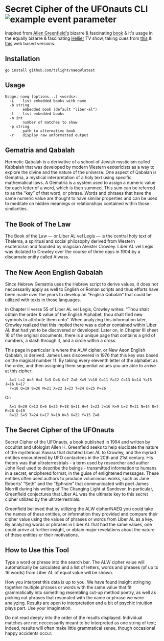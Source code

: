 # Secret Cipher of the UFOnauts CLI ![example event parameter](https://github.com/tslight/naeq/actions/workflows/go-build-and-test.yml/badge.svg?event=push)

Inspired from [Allen
Greenfield's](https://en.wikipedia.org/wiki/Allen_H._Greenfield) bizarre &
fascinating
[book](https://www.amazon.co.uk/Complete-SECRET-CIPHER-UfOnauts/dp/171864535X)
& it's usage in the equally bizarre & fascinating
[Hellier](https://www.hellier.tv/) TV show, taking cues from
[this](https://www.naeq.io/) & [this](http://www.naequery.com/) web based
versions.

## Installation

``` shell
go install github.com/tslight/naeq@latest
```

## Usage

``` text
Usage: naeq [options...] <words>:
  -L    list embedded books with name
  -b string
        embedded book (default "liber-al")
  -l    list embedded books
  -n int
        number of matches to show
  -p string
        path to alternative book
  -r    display raw unformatted output
```

## Gematria and Qabalah

Hermetic Qabalah is a derivative of a school of Jewish mysticism called
Kabbalah that was developed by modern Western esotericists as a way to explore
the divine and the nature of the universe. One aspect of Qabalah is Gematria, a
mystical interpretation of a holy text using specific mathematical laws. A
Gematria is a system used to assign a numeric value for each letter of a word,
which is then summed. This sum can be referred to as the “key” of that word, or
phrase. Words and phrases that have the same numeric value are thought to have
similar properties and can be used to meditate on hidden meanings or
relationships contained within those similarities.

## The Book of The Law

The Book of the Law — or Liber AL vel Legis — is the central holy text of
Thelema, a spiritual and social philosophy derived from Western esotericism and
founded by magician Aleister Crowley. Liber AL vel Legis was dictated to
Crowley over the course of three days in 1904 by a discarnate entity called
Aiwass.

## The New Aeon English Qabalah

Since Hebrew Gematria uses the Hebrew script to derive values, it does not
neccessarily apply as well to English or Roman scripts and thus efforts have
been made over the years to develop an “English Qabalah” that could be utilized
with texts in those languages.

In Chapter II verse 55 of Liber AL vel Legis, Crowley writes: “Thou shalt
obtain the order & value of the English Alphabet, thou shalt find new symbols
to attribute them unto”. When analyzing this information later, Crowley
realized that this implied there was a cipher contained within Liber AL that
had yet to be discovered or developed. Later on, in Chapter III sheet 16 of the
original documents, there is a unique page that contains a grid of numbers, a
slash through it, and a circle within a cross.

This page in particular is where the ALW cipher, or New Aeon English Qabalah,
is derived. James Lees discovered in 1976 that this key was based on the
magical number 11. By taking every eleventh letter of the alphabet as the
order, and then assigning them sequential values you are able to arrive at this
cipher:

``` text
  A=1 L=2 W=3 H=4 S=5 D=6 O=7 Z=8 K=9 V=10 G=11 R=12 C=13 N=14 Y=15 J=16 U=17
  F=18 Q=19 B=20 M=21 X=22 I=23 T=24 E=25 P=26
```

Or:

``` text
  A=1 B=20 C=13 D=6 E=25 F=18 G=11 H=4 I=23 J=16 K=9 L=2 M=21 N=14 O=7 P=26 Q=19
  R=12 S=5 T=24 U=17 V=10 W=3 X=22 Y=15 Z=8
```

## The Secret Cipher of the UFOnauts

Secret Cipher of the UFOnauts, a book published in 1994 and written by
occultist and ufologist Allen H. Greenfield seeks to help elucidate the nature
of the mysterious Aiwass that dictated Liber AL to Crowley, and the myriad
entities encountered by UFO contactees in the 20th and 21st century. His theory
was that ultraterrestrials - a term used by researcher and author John Keel
used to describe the beings - transmitted information to humans in a secret,
enciphered format, in the guise of enlightened messages. These entities often
used authors to produce voluminous works, such as Jane Roberts' “Seth” and the
“Ephraim” that communicated with poet James Merrill during his writing of The
Changing Light at Sandover. In particular, Greenfield conjectures that Liber AL
was the ultimate key to this secret cipher utilized by the ultraterrestrials.

Greenfield believed that by utilizing the ALW cipher/NAEQ you could take the
names of these entities, or information they provided and compare their cipher
value using the values of phrases or words from Liber AL as a key. By analyzing
words or phrases in Liber AL that had the same values, one could arrive at
further insight, or obtain major revelations about the nature of these entities
or their motivations.

## How to Use this Tool

Type a word or phrase into the search bar. The ALW cipher value will
automatically be calculated and a list of letters, words and phrases (of up to
16 words) from Liber AL of equal value will be shown.

How you interpret this data is up to you. We have found insight stringing
together multiple phrases or words with the same value that fit grammatically
into something resembling cut-up method poetry, as well as picking out phrases
that resonated with the name or phrase we were analyzing. Results are open to
interpretation and a bit of psychic intuition plays part. Use your imagination.

Do not read deeply into the order of the results displayed. Individual matches
are not neccessarily meant to be interpreted as one string of text; indeed,
results will often make little grammatical sense, though occasional happy
accidents occur.
